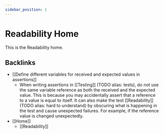 ```yaml
---
sidebar_position: 1
---
```

# Readability Home

This is the Readability home.

## Backlinks
* [[Define different variables for received and expected values in assertions]]
	* When writing assertions in [[Testing]] (TODO alias: tests), do not use the same variable reference as both the received and the expected value. This is because you may accidentally assert that a reference to a value is equal to itself. It can also make the test [[Readability]] (TODO alias: hard to understand) by obscuring what is happening in the test and cause unexpected failures. For example, if the reference value is changed unexpectedly.
* [[Home]]
	* [[Readability]]
